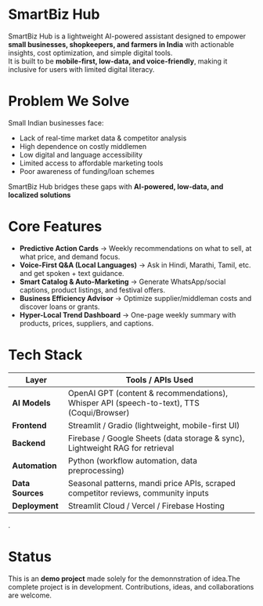# SmartBiz Hub

SmartBiz Hub is a lightweight AI-powered assistant designed to empower **small businesses, shopkeepers, and farmers in India** with actionable insights, cost optimization, and simple digital tools.  
It is built to be **mobile-first, low-data, and voice-friendly**, making it inclusive for users with limited digital literacy.

# Problem We Solve
Small Indian businesses face:  
- Lack of real-time market data & competitor analysis  
- High dependence on costly middlemen  
- Low digital and language accessibility  
- Limited access to affordable marketing tools  
- Poor awareness of funding/loan schemes  

SmartBiz Hub bridges these gaps with **AI-powered, low-data, and localized solutions**

# Core Features
- **Predictive Action Cards** → Weekly recommendations on what to sell, at what price, and demand focus.  
- **Voice-First Q&A (Local Languages)** → Ask in Hindi, Marathi, Tamil, etc. and get spoken + text guidance.  
- **Smart Catalog & Auto-Marketing** → Generate WhatsApp/social captions, product listings, and festival offers.  
- **Business Efficiency Advisor** → Optimize supplier/middleman costs and discover loans or grants.  
- **Hyper-Local Trend Dashboard** → One-page weekly summary with products, prices, suppliers, and captions.  

# Tech Stack

| Layer            | Tools / APIs Used                                                                  |
|------------------|------------------------------------------------------------------------------------|
| **AI Models**    | OpenAI GPT (content & recommendations), Whisper API (speech-to-text), TTS (Coqui/Browser) |
| **Frontend**     | Streamlit / Gradio (lightweight, mobile-first UI)                                  |
| **Backend**      | Firebase / Google Sheets (data storage & sync), Lightweight RAG for retrieval      |
| **Automation**   | Python (workflow automation, data preprocessing)                                   |
| **Data Sources** | Seasonal patterns, mandi price APIs, scraped competitor reviews, community inputs  |
| **Deployment**   | Streamlit Cloud / Vercel / Firebase Hosting                                        |
.  

# Status
This is an **demo project** made solely for the demonnstration of idea.The complete project is in development. Contributions, ideas, and collaborations are welcome.  
